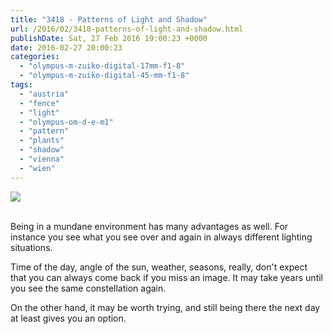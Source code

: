 ```yaml
---
title: "3418 - Patterns of Light and Shadow"
url: /2016/02/3418-patterns-of-light-and-shadow.html
publishDate: Sat, 27 Feb 2016 19:00:23 +0000
date: 2016-02-27 20:00:23
categories: 
  - "olympus-m-zuiko-digital-17mm-f1-8"
  - "olympus-m-zuiko-digital-45-mm-f1-8"
tags: 
  - "austria"
  - "fence"
  - "light"
  - "olympus-om-d-e-m1"
  - "pattern"
  - "plants"
  - "shadow"
  - "vienna"
  - "wien"
---
```

<div class="container">
<div class="center"><a target="_blank" href="https://d25zfm9zpd7gm5.cloudfront.net/1200x1200/2015/20150923_082529_lr.jpg"><img class="webfeedsFeaturedVisual" src="https://d25zfm9zpd7gm5.cloudfront.net/0600x0600/2015/20150923_082529_lr.jpg" /></a></div>
</div>
<br />

Being in a mundane environment has many advantages as well. For instance you see what you see over and again in always different lighting situations. 

<a target="_blank" href="https://d25zfm9zpd7gm5.cloudfront.net/1200x1200/2015/20150928_163034_lr.jpg"><img style="margin: 0pt 10px 0pt 0px; float: left;" src="https://d25zfm9zpd7gm5.cloudfront.net/0150x0150/2015/20150928_163034_lr.jpg" alt="" border="0" /></a> Time of the day, angle of the sun, weather, seasons, really, don't expect that you can always come back if you miss an image. It may take years until you see the same constellation again.

On the other hand, it may be worth trying, and still being there the next day at least gives you an option.

